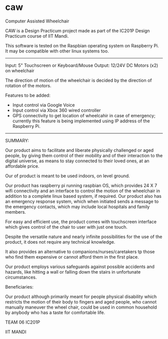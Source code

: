# caw
Computer Assisted Wheelchair


CAW is a Design Practicum project made as part of the IC201P Design Practicum course of IIT Mandi.

This software is tested on the Raspbian operating system on Raspberry Pi. It may be compatible with other linux systems too. 


*****************************************************************************************

Input: 5" Touchscreen or Keyboard/Mouse
Output: 12/24V DC Motors (x2) on wheelchair


The direction of motion of the wheelchair is decided by the direction of rotation of the motors.



Features to be added: 

* Input control via Google Voice
* Input control via Xbox 360 wired controller
* GPS connectivity to get location of wheelcahir in case of emergency; currently this feature is being implemented using IP address of the Raspberry Pi.

*****************************************************************************************

SUMMARY:


Our product aims to facilitate and liberate physically challenged or aged people, by giving them control of their mobility and of their interaction to the digital universe, as means to stay connected to their loved ones, at an affordable price.

Our of product is meant to be used indoors, on level ground.

Our product has raspberry pi running raspbian OS, which provides 24 X 7 wifi connectivity and an interface to control the motion of the wheelchair in addition to a complete linux based system, if required. Our product also has an emergency response system, which when initiated  sends a message to the emergency contacts, which may include local hospitals and family members.

For easy and efficient use, the product comes with touchscreen interface which gives control of the chair to user with just one touch.

Despite the versatile nature and nearly infinite possibilities for the use of the product, it does not require any technical knowledge. 

It also provides an alternative to companions/nurses/caretakers tp those who find them expensive or cannot afford them in the first place.

Our product employs various safeguards against possible accidents and hazards, like hitting a wall or falling down the stairs in unfortunate circumstances. 


Beneficiaries:

Our product although primarily meant for people physical disability which restricts the motion of their body to fingers and aged people, who cannot manually maneuver the wheel chair, could be used in common household by anybody who has a taste for comfortable life.


TEAM 06 
IC201P

IIT MANDI
